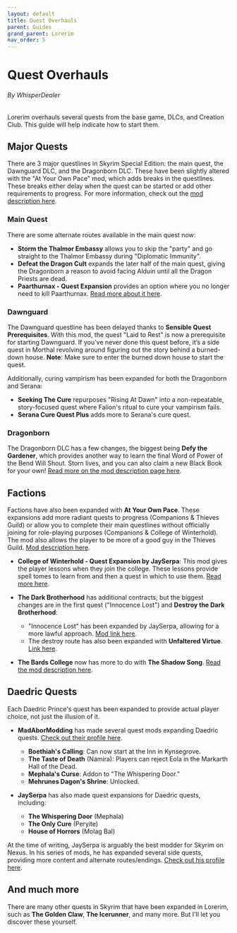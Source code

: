 ```yaml
---
layout: default
title: Quest Overhauls
parent: Guides
grand_parent: Lorerim
nav_order: 5
---
```

# Quest Overhauls
###### By WhisperDealer

Lorerim overhauls several quests from the base game, DLCs, and Creation Club. This guide will help indicate how to start them.

## Major Quests

There are 3 major questlines in Skyrim Special Edition: the main quest, the Dawnguard DLC, and the Dragonborn DLC. These have been slightly altered with the "At Your Own Pace" mod, which adds breaks in the questlines. These breaks either delay when the quest can be started or add other requirements to progress. For more information, check out the [mod description here](https://www.nexusmods.com/skyrimspecialedition/mods/52704).

### Main Quest

There are some alternate routes available in the main quest now:
- **Storm the Thalmor Embassy** allows you to skip the "party" and go straight to the Thalmor Embassy during "Diplomatic Immunity".
- **Defeat the Dragon Cult** expands the later half of the main quest, giving the Dragonborn a reason to avoid facing Alduin until all the Dragon Priests are dead.
- **Paarthurnax - Quest Expansion** provides an option where you no longer need to kill Paarthurnax. [Read more about it here](https://www.nexusmods.com/skyrimspecialedition/mods/51711).

### Dawnguard

The Dawnguard questline has been delayed thanks to **Sensible Quest Prerequisites**. With this mod, the quest "Laid to Rest" is now a prerequisite for starting Dawnguard. If you've never done this quest before, it’s a side quest in Morthal revolving around figuring out the story behind a burned-down house. **Note**: Make sure to enter the burned down house to start the quest.

Additionally, curing vampirism has been expanded for both the Dragonborn and Serana:
- **Seeking The Cure** repurposes "Rising At Dawn" into a non-repeatable, story-focused quest where Falion's ritual to cure your vampirism fails.
- **Serana Cure Quest Plus** adds more to Serana's cure quest.

### Dragonborn

The Dragonborn DLC has a few changes, the biggest being **Defy the Gardener**, which provides another way to learn the final Word of Power of the Bend Will Shout. Storn lives, and you can also claim a new Black Book for your own! [Read more on the mod description page here](https://www.nexusmods.com/skyrimspecialedition/mods/58079).

## Factions

Factions have also been expanded with **At Your Own Pace**. These expansions add more radiant quests to progress (Companions & Thieves Guild) or allow you to complete their main questlines without officially joining for role-playing purposes (Companions & College of Winterhold). The mod also allows the player to be more of a good guy in the Thieves Guild. [Mod description here](https://www.nexusmods.com/skyrimspecialedition/mods/95958).

- **College of Winterhold - Quest Expansion by JaySerpa**: This mod gives the player lessons when they join the college. These lessons provide spell tomes to learn from and then a quest in which to use them. [Read more here](https://www.nexusmods.com/skyrimspecialedition/mods/66666).

- **The Dark Brotherhood** has additional contracts, but the biggest changes are in the first quest ("Innocence Lost") and **Destroy the Dark Brotherhood**:
  - "Innocence Lost" has been expanded by JaySerpa, allowing for a more lawful approach. [Mod link here](https://www.nexusmods.com/skyrimspecialedition/mods/80974).
  - The destroy route has also been expanded with **Unfaltered Virtue**. [Link here](https://www.nexusmods.com/skyrimspecialedition/mods/117478).

- **The Bards College** now has more to do with **The Shadow Song**. [Read the mod description here](https://www.nexusmods.com/skyrimspecialedition/mods/73537).

## Daedric Quests

Each Daedric Prince's quest has been expanded to provide actual player choice, not just the illusion of it. 

- **MadAborModding** has made several quest mods expanding Daedric quests. [Check out their profile here](https://next.nexusmods.com/profile/MadAborModding/mods).

  - **Boethiah's Calling**: Can now start at the Inn in Kynsegrove.
  - **The Taste of Death** (Namira): Players can reject Eola in the Markarth Hall of the Dead.
  - **Mephala's Curse**: Addon to "The Whispering Door."
  - **Mehrunes Dagon's Shrine**: Unlocked.

- **JaySerpa** has also made quest expansions for Daedric quests, including:
  - **The Whispering Door** (Mephala)
  - **The Only Cure** (Peryite)
  - **House of Horrors** (Molag Bal)

At the time of writing, JaySerpa is arguably the best modder for Skyrim on Nexus. In his series of mods, he has expanded several side quests, providing more content and alternate routes/endings. [Check out his profile here](https://www.nexusmods.com/skyrimspecialedition/mods/51711).

## And much more

There are many other quests in Skyrim that have been expanded in Lorerim, such as **The Golden Claw**, **The Icerunner**, and many more. But I'll let you discover these yourself.
